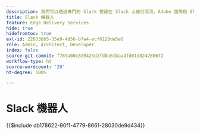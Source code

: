 ```yaml
---
description: 我們可以透過專門的 Slack 管道在 Slack 上進行交流，Adobe 團隊和 Slack 機器人都可以回答您的問題。
title: Slack 機器人
feature: Edge Delivery Services
hide: true
hidefromtoc: true
exl-id: 22633bb5-35e9-4d56-b7a4-ecf6128da5e0
role: Admin, Architect, Developer
index: false
source-git-commit: f789a00c8d9423d2fd0a61baa4fd81d824280672
workflow-type: ht
source-wordcount: '28'
ht-degree: 100%

---
```


# Slack 機器人

{{$include db178622-90f1-4779-8661-28030de9d434}}

